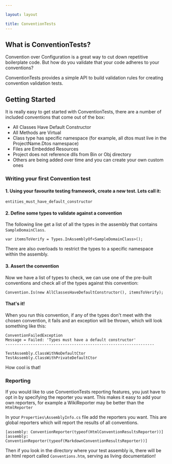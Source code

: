 ```yaml
---

layout: layout

title: ConventionTests
---
```


## What is ConventionTests?

Convention over Configuration is a great way to cut down repetitive boilerplate code. But how do you validate that your code adheres to your conventions?

ConventionTests provides a simple API to build validation rules for creating convention validation tests.

## Getting Started
It is really easy to get started with ConventionTests, there are a number of included conventions that come out of the box:

 - All Classes Have Default Constructor 
 - All Methods are Virtual
 - Class type has specific namespace (for example, all dtos must live in the ProjectName.Dtos namespace)
 - Files are Embedded Resources
 - Project does not reference dlls from Bin or Obj directory
 - Others are being added over time and you can create your own custom ones

### Writing your first Convention test

#### 1. Using your favourite testing framework, create a new test. Lets call it:

`entities_must_have_default_constructor`

#### 2. Define some types to validate against a convention

The following line get a list of all the types in the assembly that contains `SampleDomainClass`.

    var itemsToVerify = Types.InAssemblyOf<SampleDomainClass>();
    
There are also overloads to restrict the types to a specific namespace within the assembly.

#### 3. Assert the convention

Now we have a list of types to check, we can use one of the pre-built conventions and check all of the types against this convention:

`Convention.Is(new AllClassesHaveDefaultConstructor(), itemsToVerify);`

#### That's it!

When you run this convention, if any of the types don't meet with the chosen convention, it fails and an exception will be thrown, which will look something like this:

	ConventionFailedException
	Message = Failed: 'Types must have a default constructor'
	-----------------------------------------------------------------
	
	TestAssembly.ClassWithNoDefaultCtor
	TestAssembly.ClassWithPrivateDefaultCtor

How cool is that!

### Reporting
If you would like to use ConventionTests reporting features, you just have to opt in by specifying the reporter you want. This makes it easy to add your own reporters, for example a WikiReporter may be better than the `HtmlReporter`

In your `Properties\AssemblyInfo.cs` file add the reporters you want. This are global reporters which will report the results of all conventions.

    [assembly: ConventionReporter(typeof(HtmlConventionResultsReporter))]
    [assembly: ConventionReporter(typeof(MarkdownConventionResultsReporter))]

Then if you look in the directory where your test assembly is, there will be an html report called `Conventions.htm`, serving as living documentation!